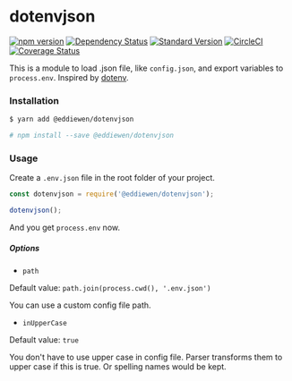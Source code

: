 # dotenvjson

[![npm version](https://badge.fury.io/js/%40eddiewen%2Fdotenvjson.svg)](https://badge.fury.io/js/%40eddiewen%2Fdotenvjson)
[![Dependency Status](https://david-dm.org/EddieWen-Taiwan/dotenvjson.svg)](https://david-dm.org/EddieWen-Taiwan/dotenvjson)
[![Standard Version](https://img.shields.io/badge/release-standard%20version-brightgreen.svg?style=flat-square)](https://github.com/conventional-changelog/standard-version)
[![CircleCI](https://circleci.com/gh/EddieWen-Taiwan/dotenvjson.svg?style=shield)](https://circleci.com/gh/EddieWen-Taiwan/dotenvjson)
[![Coverage Status](https://coveralls.io/repos/github/EddieWen-Taiwan/dotenvjson/badge.svg?branch=master)](https://coveralls.io/github/EddieWen-Taiwan/dotenvjson?branch=master)


This is a module to load .json file, like `config.json`, and export variables to `process.env`. Inspired by [dotenv](https://github.com/motdotla/dotenv).

### Installation

```bash
$ yarn add @eddiewen/dotenvjson

# npm install --save @eddiewen/dotenvjson
```

### Usage

Create a `.env.json` file in the root folder of your project.

```javascript
const dotenvjson = require('@eddiewen/dotenvjson');

dotenvjson();
```

And you get `process.env` now.

##### Options

- `path`

Default value: `path.join(process.cwd(), '.env.json')`

You can use a custom config file path.

- `inUpperCase`

Default value: `true`

You don't have to use upper case in config file. Parser transforms them to upper case if this is true. Or spelling names would be kept.
